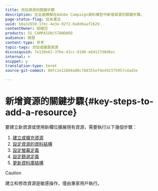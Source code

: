 ```yaml
---
title: 添加資源的關鍵步驟
description: 在此處瞭解在Adobe Campaign資料模型中新增資源的關鍵步驟。
page-status-flag: 從未激活
uuid: b8a32659-17ec-4e3e-92f2-0a0d6aaf2629
contentOwner: 紹維亞
products: SG_CAMPAIGN/STANDARD
audience: 開發
content-type: 參考
topic-tags: 添加或擴展資源
discoiquuid: 7e130e62-3f6e-41cc-8108-e64127d8d6ec
internal: n
snippet: y
translation-type: tm+mt
source-git-commit: 00fc2e12669a00c788355ef4e492375957cdad2e

---
```



# 新增資源的關鍵步驟{#key-steps-to-add-a-resource}

要建立新資源或使用新欄位擴展現有資源，需要執行以下幾個步驟：

1. [建立或擴充資源](../../developing/using/creating-or-extending-the-resource.md)
1. [設定資源的資料結構](../../developing/using/configuring-the-resource-s-data-structure.md)
1. [設定螢幕定義](../../developing/using/configuring-the-screen-definition.md)
1. [設定篩選定義](../../developing/using/configuring-filter-definition.md)
1. [更新資料庫結構](../../developing/using/updating-the-database-structure.md)

>[!CAUTION]
>
>建立和修改資源是敏感操作，僅由專家用戶執行。

